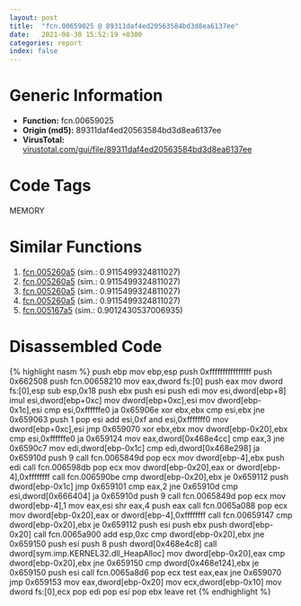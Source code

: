 ```yaml
---
layout: post
title:  "fcn.00659025 @ 89311daf4ed20563584bd3d8ea6137ee"
date:   2021-08-30 15:52:19 +0300
categories: report
index: false
---
```


# Generic Information
- **Function:** fcn.00659025
- **Origin (md5):** 89311daf4ed20563584bd3d8ea6137ee
- **VirusTotal:** [virustotal.com/gui/file/89311daf4ed20563584bd3d8ea6137ee][virustotal_ref]

# Code Tags
<span class="tag" id="MEMORY">MEMORY</span>


# Similar Functions

1. [fcn.005260a5][similar_1_ref] (sim.: 0.9115499324811027)
2. [fcn.005260a5][similar_2_ref] (sim.: 0.9115499324811027)
3. [fcn.005260a5][similar_3_ref] (sim.: 0.9115499324811027)
4. [fcn.005260a5][similar_4_ref] (sim.: 0.9115499324811027)
5. [fcn.005167a5][similar_5_ref] (sim.: 0.9012430537006935)


# Disassembled Code

{% highlight nasm %}
push ebp
mov ebp,esp
push 0xffffffffffffffff
push 0x662508
push fcn.00658210
mov eax,dword fs:[0]
push eax
mov dword fs:[0],esp
sub esp,0x18
push ebx
push esi
push edi
mov esi,dword[ebp+8]
imul esi,dword[ebp+0xc]
mov dword[ebp+0xc],esi
mov dword[ebp-0x1c],esi
cmp esi,0xffffffe0
ja 0x65906e
xor ebx,ebx
cmp esi,ebx
jne 0x659063
push 1
pop esi
add esi,0xf
and esi,0xfffffff0
mov dword[ebp+0xc],esi
jmp 0x659070
xor ebx,ebx
mov dword[ebp-0x20],ebx
cmp esi,0xffffffe0
ja 0x659124
mov eax,dword[0x468e4cc]
cmp eax,3
jne 0x6590c7
mov edi,dword[ebp-0x1c]
cmp edi,dword[0x468e298]
ja 0x65910d
push 9
call fcn.0065849d
pop ecx
mov dword[ebp-4],ebx
push edi
call fcn.006598db
pop ecx
mov dword[ebp-0x20],eax
or dword[ebp-4],0xffffffff
call fcn.006590be
cmp dword[ebp-0x20],ebx
je 0x659112
push dword[ebp-0x1c]
jmp 0x659101
cmp eax,2
jne 0x65910d
cmp esi,dword[0x666404]
ja 0x65910d
push 9
call fcn.0065849d
pop ecx
mov dword[ebp-4],1
mov eax,esi
shr eax,4
push eax
call fcn.0065a088
pop ecx
mov dword[ebp-0x20],eax
or dword[ebp-4],0xffffffff
call fcn.00659147
cmp dword[ebp-0x20],ebx
je 0x659112
push esi
push ebx
push dword[ebp-0x20]
call fcn.0065a900
add esp,0xc
cmp dword[ebp-0x20],ebx
jne 0x659150
push esi
push 8
push dword[0x468e4c8]
call dword[sym.imp.KERNEL32.dll_HeapAlloc]
mov dword[ebp-0x20],eax
cmp dword[ebp-0x20],ebx
jne 0x659150
cmp dword[0x468e124],ebx
je 0x659150
push esi
call fcn.0065a8d6
pop ecx
test eax,eax
jne 0x659070
jmp 0x659153
mov eax,dword[ebp-0x20]
mov ecx,dword[ebp-0x10]
mov dword fs:[0],ecx
pop edi
pop esi
pop ebx
leave 
ret 
{% endhighlight %}


[similar_1_ref]: /report/fcn.005260a5@63e73b058f7f8d2def7d30a3802c3408
[similar_2_ref]: /report/fcn.005260a5@0badfb4d6d6a20c5575c67a0335adf26
[similar_3_ref]: /report/fcn.005260a5@dc54d4461cc1157c0cc897f7e0798837
[similar_4_ref]: /report/fcn.005260a5@899b53af173c4215df56bb7ae747cad7
[similar_5_ref]: /report/fcn.005167a5@3c34f316ae659be601887de3fc681ce5
[virustotal_ref]: https://www.virustotal.com/gui/file/89311daf4ed20563584bd3d8ea6137ee